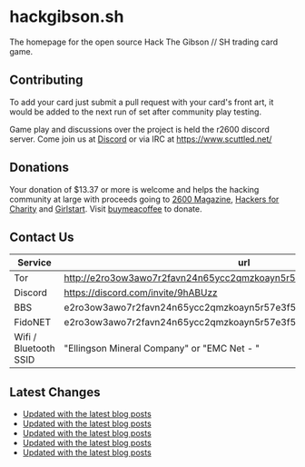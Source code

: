 # hackgibson.sh
The homepage for the open source Hack The Gibson // SH trading card game.


## Contributing

To add your card just submit a pull request with your card's front art, it would be added to the next run of set after community play testing.

Game play and discussions over the project is held the r2600 discord server. Come join us at [Discord](https://discord.com/invite/9hABUzz) or via IRC at https://www.scuttled.net/


## Donations

Your donation of $13.37 or more is welcome and helps the hacking community at large with proceeds going to [2600 Magazine](https://2600.com/), [Hackers for Charity](https://hackersforcharity.org) and [Girlstart](https://girlstart.org).  Visit [buymeacoffee](https://www.buymeacoffee.com/hackgibson.sh) to donate.


## Contact Us

Service | url
-|-
Tor | http://e2ro3ow3awo7r2favn24n65ycc2qmzkoayn5r57e3f56nvjwdcgg32ad.onion
Discord | https://discord.com/invite/9hABUzz
BBS | e2ro3ow3awo7r2favn24n65ycc2qmzkoayn5r57e3f56nvjwdcgg32ad.onion:23
FidoNET | e2ro3ow3awo7r2favn24n65ycc2qmzkoayn5r57e3f56nvjwdcgg32ad.onion:24554
Wifi / Bluetooth SSID | "Ellingson Mineral Company" or "EMC Net - <fidonet address>"

## Latest Changes
<!-- BLOG-POST-LIST:START -->
- [Updated with the latest blog posts](https://github.com/DFW2600/hackgibson.sh/commit/4d8fc7a22a1be0ce02a993ff8845bebfcb55f9f1)
- [Updated with the latest blog posts](https://github.com/DFW2600/hackgibson.sh/commit/fc911ce219f7bb43f428b65a8f98791caa9a3118)
- [Updated with the latest blog posts](https://github.com/DFW2600/hackgibson.sh/commit/b82098e7b958e1d72db87d4901445d851ff3df33)
- [Updated with the latest blog posts](https://github.com/DFW2600/hackgibson.sh/commit/8c93b591b5d997b39ee93e0d128e53fb9f449529)
- [Updated with the latest blog posts](https://github.com/DFW2600/hackgibson.sh/commit/9fe27cc0ba8afad874094ed151fea7e8ed48cc32)
<!-- BLOG-POST-LIST:END -->
